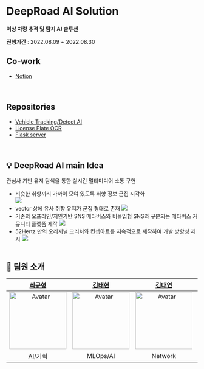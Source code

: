 DeepRoad AI Solution
=============
<b>이상 차량 추적 및 탐지 AI 솔루션</b><br>

<b>진행기간</b> : 2022.08.09 ~ 2022.08.30 <br>

## Co-work
- [Notion](https://wistful-breath-da4.notion.site/DeepRoad-cf502a319cce4d21a3e911bae5f0edca)
<br>

## Repositories
- [Vehicle Tracking/Detect AI](https://github.com/MTVS-DeepRoadAI/deeproad-vehicle_detection_tracking)
- [License Plate OCR](https://github.com/MTVS-DeepRoadAI/deeproad-licenseplate_detection_recognition)
- [Flask server](https://github.com/MTVS-DeepRoadAI/deeproad-flask_server)
<br>

## 💡 DeepRoad AI main Idea 
관심사 기반 유저 탐색을 통한 실시간 멀티미디어 소통 구현
- 비슷한 취향끼리 가까이 모여 있도록 취향 정보 군집 시각화 <br>
![](https://cdn.discordapp.com/attachments/1020207271692738623/1058671600137949194/image.png)
- vector 상에 유사 취향 유저가 군집 형태로 존재
![](https://cdn.discordapp.com/attachments/1020207271692738623/1058672363597729823/image.png)
- 기존의 오프라인/지인기반 SNS 메타버스와 비몰입형 SNS와 구분되는 메타버스 커뮤니티 플랫폼 제작
![](https://cdn.discordapp.com/attachments/1020207271692738623/1058672880457613322/image.png)
- 52Hertz 만의 오리지널 크리처와 컨셉아트를 지속적으로 제작하여 개발 방향성 제시
![](https://cdn.discordapp.com/attachments/1020207271692738623/1058673984184537168/image.png)
<br><br>

## 🧑‍ 팀원 소개
| [최규형](https://github.com/dancefirst) | [김태현](https://github.com/ktaehyun) | [김대연](https://github.com/DaeyeonKim97)| [권영찬](https://github.com/kwonyoungchan) | [김혜성](https://github.com/mass1129) | 정성은 |
| :----: | :----: | :----: | :----: | :----: | :----: |
| <a href="https://github.com/dancefirst"><img src="https://avatars.githubusercontent.com/u/98203262?v=4" alt="Avatar" width="150px" /></a> | <a href="https://github.com/ktaehyun"><img src="https://avatars.githubusercontent.com/u/86669008?v=4" alt="Avatar" width="150px" /></a> | <a href="https://github.com/DaeyeonKim97"><img src="https://avatars.githubusercontent.com/u/64251365?v=4" alt="Avatar" width="150px" /></a> | <a href="https://github.com/kwonyoungchan"><img src="https://avatars.githubusercontent.com/u/46679056?v=4" alt="Avatar" width="150px" /></a> | <a href="https://github.com/mass1129"><img src="https://avatars.githubusercontent.com/u/100113441?v=4" width="150px" /></a> | <a><img src="https://user-images.githubusercontent.com/86669008/210509370-8018b8e7-1e14-4586-9652-d726681dc2ea.png" width="150px" /></a> |
| AI/기획 | MLOps/AI | Network | XR | XR | Design |
